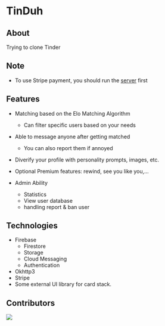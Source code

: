 # TinDuh
## About
Trying to clone Tinder

## Note
- To use Stripe payment, you should run the [server](https://github.com/OnlyUsePascal/TeenDuh-Stripe) first

## Features
- Matching based on the Elo Matching Algorithm
  - Can filter specific users based on your needs
- Able to message anyone after getting matched
  - You can also report them if annoyed
- Diverify your profile with personality prompts, images, etc.
- Optional Premium features: rewind, see you like you,...

- Admin Ability
  + Statistics
  + View user database
  + handling report & ban user

## Technologies
- Firebase 
  + Firestore
  + Storage
  + Cloud Messaging
  + Authentication 
- Okhttp3
- Stripe
- Some external UI library for card stack.

## Contributors
<a href="https://github.com/OnlyUsePascal/TeenDuh/graphs/contributors">
  <img src="https://contrib.rocks/image?repo=OnlyUsePascal/TeenDuh" />
</a>
